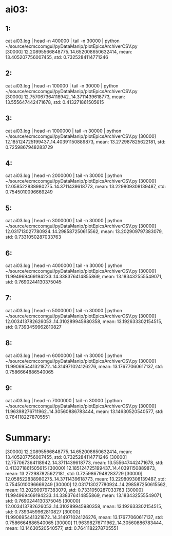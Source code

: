 # ai03:

## 1:
cat ai03.log | head -n 400000 | tail -n 30000 | python ~/source/ecmccomgui/pyDataManip/plotEpicsArchiverCSV.py  
[30000] 12.20895566848775..14.652008650632414, mean: 13.405207756007455, std: 0.7325284114771246

## 2:
cat ai03.log | head -n 100000 | tail -n 30000 | python ~/source/ecmccomgui/pyDataManip/plotEpicsArchiverCSV.py  
[30000] 12.757067364118942..14.3711439618773, mean: 13.555647442471678, std: 0.413271861505615


## 3:
cat ai03.log | head -n 1000000 | tail -n 30000 | python ~/source/ecmccomgui/pyDataManip/plotEpicsArchiverCSV.py 
[30000] 12.185124725199437..14.40391150889873, mean: 13.272987825622181, std: 0.7259867948283729


## 4:
cat ai03.log | head -n 2000000 | tail -n 30000 | python ~/source/ecmccomgui/pyDataManip/plotEpicsArchiverCSV.py 
[30000] 12.058522838980275..14.3711439618773, mean: 13.229809308139487, std: 0.7545010096669249


## 5:
cat ai03.log | head -n 3000000 | tail -n 30000 | python ~/source/ecmccomgui/pyDataManip/plotEpicsArchiverCSV.py 
[30000] 12.031713027780924..14.298587250615562, mean: 13.202909797383079, std: 0.7331050287033763


## 6:
cat ai03.log | head -n 4000000 | tail -n 30000 | python ~/source/ecmccomgui/pyDataManip/plotEpicsArchiverCSV.py 
[30000] 11.994969469194233..14.338376414855869, mean: 13.183432555549071, std: 0.7690244130375045


## 7:
cat ai03.log | head -n 5000000 | tail -n 30000 | python ~/source/ecmccomgui/pyDataManip/plotEpicsArchiverCSV.py 
[30000] 12.003413782626053..14.310289945980358, mean: 13.192633302154515, std: 0.7393459962810827

## 8:
cat ai03.log | head -n 6000000 | tail -n 30000 | python ~/source/ecmccomgui/pyDataManip/plotEpicsArchiverCSV.py 
[30000] 11.990695441321872..14.314971024126276, mean: 13.17677060617137, std: 0.7586664886540065


## 9: 
cat ai03.log | head -n 7000000 | tail -n 30000 | python ~/source/ecmccomgui/pyDataManip/plotEpicsArchiverCSV.py 
[30000] 11.96398276711962..14.30560886783444, mean: 13.14630520540577, std: 0.7641182278705551


# Summary:
[30000] 12.20895566848775..14.652008650632414, mean: 13.405207756007455, std: 0.7325284114771246
[30000] 12.757067364118942..14.3711439618773, mean: 13.555647442471678, std: 0.413271861505615
[30000] 12.185124725199437..14.40391150889873, mean: 13.272987825622181, std: 0.7259867948283729
[30000] 12.058522838980275..14.3711439618773, mean: 13.229809308139487, std: 0.7545010096669249
[30000] 12.031713027780924..14.298587250615562, mean: 13.202909797383079, std: 0.7331050287033763
[30000] 11.994969469194233..14.338376414855869, mean: 13.183432555549071, std: 0.7690244130375045
[30000] 12.003413782626053..14.310289945980358, mean: 13.192633302154515, std: 0.7393459962810827
[30000] 11.990695441321872..14.314971024126276, mean: 13.17677060617137, std: 0.7586664886540065
[30000] 11.96398276711962..14.30560886783444, mean: 13.14630520540577, std: 0.7641182278705551




